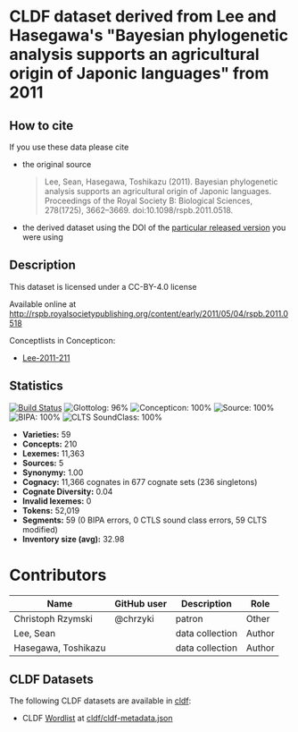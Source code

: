 # CLDF dataset derived from Lee and Hasegawa's "Bayesian phylogenetic analysis supports an agricultural origin of Japonic languages" from 2011

## How to cite

If you use these data please cite
- the original source
  > Lee, Sean, Hasegawa, Toshikazu (2011). Bayesian phylogenetic analysis supports an agricultural origin of Japonic languages. Proceedings of the Royal Society B: Biological Sciences, 278(1725), 3662–3669. doi:10.1098/rspb.2011.0518.
- the derived dataset using the DOI of the [particular released version](../../releases/) you were using

## Description


This dataset is licensed under a CC-BY-4.0 license

Available online at http://rspb.royalsocietypublishing.org/content/early/2011/05/04/rspb.2011.0518


Conceptlists in Concepticon:
- [Lee-2011-211](https://concepticon.clld.org/contributions/Lee-2011-211)
## Statistics


[![Build Status](https://travis-ci.org/lexibank/leejaponic.svg?branch=master)](https://travis-ci.org/lexibank/leejaponic)
![Glottolog: 96%](https://img.shields.io/badge/Glottolog-96%25-green.svg "Glottolog: 96%")
![Concepticon: 100%](https://img.shields.io/badge/Concepticon-100%25-brightgreen.svg "Concepticon: 100%")
![Source: 100%](https://img.shields.io/badge/Source-100%25-brightgreen.svg "Source: 100%")
![BIPA: 100%](https://img.shields.io/badge/BIPA-100%25-brightgreen.svg "BIPA: 100%")
![CLTS SoundClass: 100%](https://img.shields.io/badge/CLTS%20SoundClass-100%25-brightgreen.svg "CLTS SoundClass: 100%")

- **Varieties:** 59
- **Concepts:** 210
- **Lexemes:** 11,363
- **Sources:** 5
- **Synonymy:** 1.00
- **Cognacy:** 11,366 cognates in 677 cognate sets (236 singletons)
- **Cognate Diversity:** 0.04
- **Invalid lexemes:** 0
- **Tokens:** 52,019
- **Segments:** 59 (0 BIPA errors, 0 CTLS sound class errors, 59 CLTS modified)
- **Inventory size (avg):** 32.98

# Contributors

Name | GitHub user | Description | Role
 --- | --- | --- | ---
Christoph Rzymski | @chrzyki | patron | Other
Lee, Sean | | data collection | Author
Hasegawa, Toshikazu | | data collection | Author




## CLDF Datasets

The following CLDF datasets are available in [cldf](cldf):

- CLDF [Wordlist](https://github.com/cldf/cldf/tree/master/modules/Wordlist) at [cldf/cldf-metadata.json](cldf/cldf-metadata.json)
